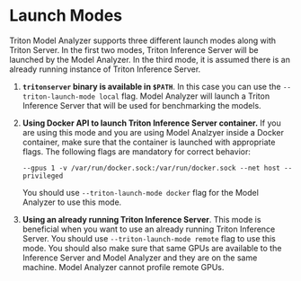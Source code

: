 <!--
Copyright 2020, NVIDIA CORPORATION.
Licensed under the Apache License, Version 2.0 (the "License");
you may not use this file except in compliance with the License.
You may obtain a copy of the License at
    http://www.apache.org/licenses/LICENSE-2.0
Unless required by applicable law or agreed to in writing, software
distributed under the License is distributed on an "AS IS" BASIS,
WITHOUT WARRANTIES OR CONDITIONS OF ANY KIND, either express or implied.
See the License for the specific language governing permissions and
limitations under the License.
-->

# Launch Modes

Triton Model Analyzer supports three different launch modes along with Triton Server. In
the first two modes, Triton Inference Server will be launched by the Model Analyzer.
In the third mode, it is assumed there is an already running instance of Triton Inference
Server.

1. **`tritonserver` binary is available in `$PATH`**.
   In this case you can use the `--triton-launch-mode local` flag.
   Model Analyzer will launch a Triton Inference Server that will
   be used for benchmarking the models.

2. **Using Docker API to launch Triton Inference Server container.** If you are
   using this mode and you are using Model Analzyer inside a Docker container,
   make sure that the container is launched with appropriate flags.
   The following flags are mandatory for correct behavior:
   ```
   --gpus 1 -v /var/run/docker.sock:/var/run/docker.sock --net host --privileged
   ```

   You should use `--triton-launch-mode docker` flag for the Model Analyzer to use this mode.

3. **Using an already running Triton Inference Server**. This mode is beneficial
   when you want to use an already running Triton Inference Server. 
   You should use `--triton-launch-mode remote` flag to use this mode. You
   should also make sure that same GPUs are available to the Inference Server
   and Model Analyzer and they are on the same machine. Model Analyzer cannot
   profile remote GPUs.
